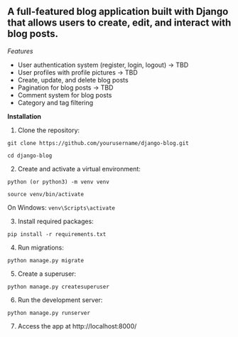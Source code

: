## A full-featured blog application built with Django that allows users to create, edit, and interact with blog posts.

*Features* 

- User authentication system (register, login, logout) -> TBD 
- User profiles with profile pictures -> TBD
- Create, update, and delete blog posts
- Pagination for blog posts -> TBD 
- Comment system for blog posts
- Category and tag filtering

**Installation**

1. Clone the repository:

`git clone https://github.com/yourusername/django-blog.git`

`cd django-blog`

2. Create and activate a virtual environment:

`python (or python3) -m venv venv`

`source venv/bin/activate`

On Windows: `venv\Scripts\activate`

3. Install required packages:

`pip install -r requirements.txt`

4. Run migrations:

`python manage.py migrate`

5. Create a superuser:

`python manage.py createsuperuser`

6. Run the development server:

`python manage.py runserver`

7. Access the app at http://localhost:8000/

